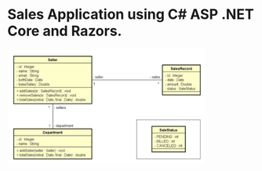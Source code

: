 ﻿# Sales Application using C# ASP .NET Core and Razors.



<img src="readme_images\project models.png" width="80%">


